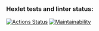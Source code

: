 ### Hexlet tests and linter status:
[![Actions Status](https://github.com/BellatorJS/frontend-project-lvl1/workflows/hexlet-check/badge.svg)](https://github.com/BellatorJS/frontend-project-lvl1/actions)
[![Maintainability](https://api.codeclimate.com/v1/badges/a99a88d28ad37a79dbf6/maintainability)](https://codeclimate.com/github/codeclimate/codeclimate/maintainability)
